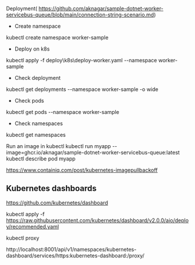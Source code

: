 Deployment(
https://github.com/aknagar/sample-dotnet-worker-servicebus-queue/blob/main/connection-string-scenario.md)

* Create namespace

kubectl create namespace worker-sample

* Deploy on k8s

kubectl apply -f deploy\k8s\deploy-worker.yaml --namespace worker-sample

* Check deployment 

kubectl get deployments --namespace worker-sample -o wide

* Check pods

kubectl get pods --namespace worker-sample

* Check namespaces

kubectl get namespaces

Run an image in kubectl
kubectl run myapp --image=ghcr.io/aknagar/sample-dotnet-worker-servicebus-queue:latest
kubectl describe pod myapp

https://www.containiq.com/post/kubernetes-imagepullbackoff

## Kubernetes dashboards

https://github.com/kubernetes/dashboard

kubectl apply -f https://raw.githubusercontent.com/kubernetes/dashboard/v2.0.0/aio/deploy/recommended.yaml

kubectl proxy

http://localhost:8001/api/v1/namespaces/kubernetes-dashboard/services/https:kubernetes-dashboard:/proxy/
